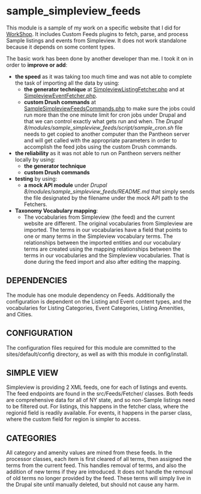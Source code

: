# sample_simpleview_feeds

This module is a sample of my work on a specific website that I did for [WorkShop](https://www.yourworkshop.com/). It
includes Custom Feeds plugins to fetch, parse, and process Sample listings and events from Simpleview. It
does not work standalone because it depends on some content types.

The basic work has been done by another developer than me.  I took it on in order to __improve or add__:
* __the speed__ as it was taking too much time and was not able to complete the task of importing all the data by using:
  * __the generator technique__ at
  [SimpleviewListingFetcher.php](https://github.com/alauzon/code-portfolio/blob/master/Drupal%208/modules/sample_simpleview_feeds/src/Feeds/Fetcher/SimpleviewListingFetcher.php)
  and at [SimpleviewEventFetcher.php](https://github.com/alauzon/code-portfolio/blob/master/Drupal%208/modules/sample_simpleview_feeds/src/Feeds/Fetcher/SimpleviewEventFetcher.php).
  * __custom Drush commands__ at [SampleSimpleviewFeedsCommands.php](https://github.com/alauzon/code-portfolio/blob/master/Drupal%208/modules/sample_simpleview_feeds/src/Commands/SampleSimpleviewFeedsCommands.php) to make sure the jobs
  could run more than the one minute limit for cron jobs under Drupal and that we can control exactly what gets run and
  when. The _Drupal 8/modules/sample_simpleview_feeds/script/sample_cron.sh_ file needs to get copied to another
  computer than the Pantheon server and will get called with the appropriate parameters in order to accomplish the feed
  jobs using the custom Drush commands.
* __the reliability__ as it was not able to run on Pantheon servers neither locally by using:
  * __the generator technique__
  * __custom Drush commands__
* __testing__ by using:
  * __a mock API module__ under _Drupal 8/modules/sample_simpleview_feeds/README.md_ that simply sends the file
  designated by the filename under the mock API path to the Fetchers.
* __Taxonomy Vocabulary mapping__:
  * The vocabularies from Simpleview (the feed) and the current website are different. The original vocabularies from
  Simpleview are imported. The terms in our vocabularies have a field that points to one or many terms in the Simpleview
  vocabulary terms. The relationships between the imported entities and our vocabulary terms are created using the
  mapping relationships between the terms in our vocabularies and the Simpleview vocabularies. That is done during the
  feed import and also after editing the mapping.  
  
DEPENDENCIES
------------
The module has one module dependency on Feeds. Additionally the configuration is dependent on
the Listing and Event content types, and the vocabularies for Listing Categories, Event Categories, Listing
Amenities, and Cities.

CONFIGURATION
-------------
The configuration files required for this module are committed to the sites/default/config
directory, as well as with this module in config/install.

SIMPLE VIEW
------------
Simpleview is providing 2 XML feeds, one for each of listings and events. The feed
endpoints are found in the src/Feeds/Fetcher/ classes. Both feeds are comprehensive data for all
of NY state, and so non-Sample listings need to be filtered out. For listings, this happens in the
fetcher class, where the regionid field is readily available. For events, it happens in the parser class,
where the custom field for region is simpler to access.

CATEGORIES
----------
All category and amenity values are mined from these feeds. In the processor classes,
each item is first cleared of all terms, then assigned the terms from the current feed.
This handles removal of terms, and also the addition of new terms if they are introduced.
It does not handle the removal of old terms no longer provided by the feed. These terms
will simply live in the Drupal site until manually deleted, but should not cause any harm.



